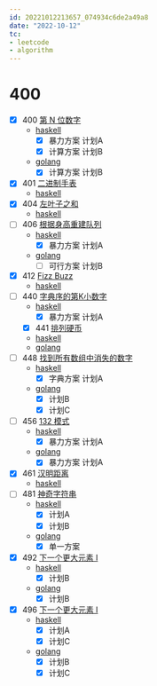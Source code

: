 ```yaml
---
id: 20221012213657_074934c6de2a49a8
date: "2022-10-12"
tc:
- leetcode
- algorithm
---
```


# 400
- [x] 400 [第 N 位数字](./q400/400.md)
    * [haskell](/hs/src/Q400/Q400.hs)
        - [x] 暴力方案 计划A
        - [x] 计算方案 计划B
    * [golang](/golang/q400/q400.go)
        - [x] 计算方案 计划B
- [x] 401 [二进制手表](./q400/401.md)
    * [haskell](/hs/src/Q400/Q401.hs)
- [x] 404 [左叶子之和](./q400/404.md)
    * [haskell](/hs/src/Q400/Q404.hs)
- [ ] 406 [根据身高重建队列](./q400/406.md)
    * [haskell](/hs/src/Q400/Q406.hs)
        - [x] 暴力方案 计划A
    * [golang](/golang/q400/q406.go)
        - [ ] 可行方案 计划B
- [x] 412 [Fizz Buzz](./q400/412.md)
    * [haskell](/hs/src/Q400/Q406.hs)
- [ ] 440 [字典序的第K小数字](./q400/440.md)
    * [haskell](/hs/src/Q400/Q440.hs)
        - [x] 暴力方案 计划A
    - [x] 441 [排列硬币](./q400/441.md)
    * [haskell](/hs/src/Q400/Q441.hs)
    * [golang](/golang/q400/q441.go)
- [ ] 448 [找到所有数组中消失的数字](./q400/448.md)
    * [haskell](/hs/src/Q400/Q448.hs)
        - [x] 字典方案 计划A
    * [golang](/golang/q400/q448.go)
        - [x] 计划B
        - [x] 计划C
- [ ] 456 [132 模式](./q400/456.md)
    * [haskell](/hs/src/Q400/Q456.hs)
        - [x] 暴力方案 计划A
    * [golang](/golang/q400/q456.go)
        - [x] 暴力方案 计划A
- [x] 461 [汉明距离](./q400/461.md)
    * [haskell](/hs/src/Q400/Q461.hs)
- [ ] 481 [神奇字符串](./q400/481.md)
    * [haskell](/hs/src/Q400/Q448.hs)
        - [x] 计划A
        - [x] 计划B
    * [golang](/golang/q400/q448.go)
        - [x] 单一方案
- [x] 492 [下一个更大元素 I](./q400/496.md)
    * [haskell](/hs/src/Q400/Q492.hs)
        - [x] 计划B
    * [golang](/golang/q400/q492.go)
        - [x] 计划B
- [x] 496 [下一个更大元素 I](./q400/496.md)
    * [haskell](/hs/src/Q400/Q496.hs)
        - [x] 计划A
        - [x] 计划C
    * [golang](/golang/q400/q496.go)
        - [x] 计划B
        - [x] 计划C
